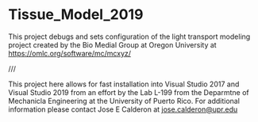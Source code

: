 # Tissue_Model_2019

This project debugs and sets configuration of the light transport modeling project created by the Bio Medial Group at Oregon University at https://omlc.org/software/mc/mcxyz/

///

This project here allows for fast installation into Visual Studio 2017 and Visual Studio 2019 from an effort by the Lab L-199 from the Deparmtne of Mechanicla Engineering at the University of Puerto Rico.  For additional information please contact Jose E Calderon at jose.calderon@upr.edu


